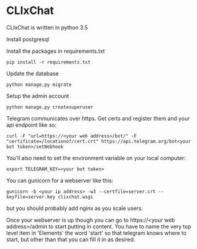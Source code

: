 # CLIxChat

CLIxChat is written in python 3.5

Install postgresql

Install the packages in requirements.txt

`pip install -r requirements.txt`

Update the database

`python manage.py migrate`

Setup the admin account

`python manage.py createsuperuser`

Telegram communicates over https. Get certs and register them and your api endpoint like so:

`curl -F "url=https://<your web address>/bot/" -F "certificate=/locationof/cert.crt" https://api.telegram.org/bot<your bot token>/setWebhook`

You'll also need to set the environment variable on your local computer: 

`export TELEGRAM_KEY=<your bot token>`

You can gunicorn for a webserver like this:

`gunicorn -b <your ip address> -w3 --certfile=server.crt --keyfile=server.key clixchat.wsgi`

but you should probably add nginx as you scale users.

Once your webserver is up though you can go to https://\<your web address\>/admin to start putting in content. You have to name the very top level item in 'Elements' the word 'start' so that telegram knows where to start, but other than that you can fill it in as desired.
